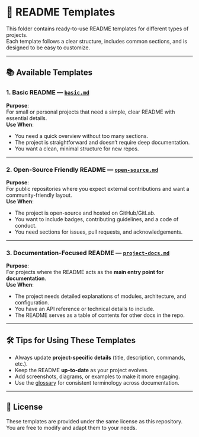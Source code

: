 # 📄 README Templates

This folder contains ready-to-use README templates for different types of projects.  
Each template follows a clear structure, includes common sections, and is designed to be easy to customize.

---

## 📚 Available Templates

### 1. **Basic README** — [`basic.md`](./basic.md)
**Purpose**:  
For small or personal projects that need a simple, clear README with essential details.  
**Use When**:
- You need a quick overview without too many sections.
- The project is straightforward and doesn’t require deep documentation.
- You want a clean, minimal structure for new repos.

---

### 2. **Open-Source Friendly README** — [`open-source.md`](./open-source.md)
**Purpose**:  
For public repositories where you expect external contributions and want a community-friendly layout.  
**Use When**:
- The project is open-source and hosted on GitHub/GitLab.
- You want to include badges, contributing guidelines, and a code of conduct.
- You need sections for issues, pull requests, and acknowledgements.

---

### 3. **Documentation-Focused README** — [`project-docs.md`](./project-docs.md)
**Purpose**:  
For projects where the README acts as the **main entry point for documentation**.  
**Use When**:
- The project needs detailed explanations of modules, architecture, and configuration.
- You have an API reference or technical details to include.
- The README serves as a table of contents for other docs in the repo.

---

## 🛠 Tips for Using These Templates
- Always update **project-specific details** (title, description, commands, etc.).
- Keep the README **up-to-date** as your project evolves.
- Add screenshots, diagrams, or examples to make it more engaging.
- Use the [glossary](../GLOSSARY.md) for consistent terminology across documentation.

---

## 📄 License
These templates are provided under the same license as this repository. You are free to modify and adapt them to your needs.

